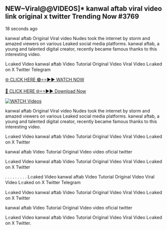## NEW~Viral@@VIDEOS]* kanwal aftab viral video link original x twitter Trending Now #3769

18 seconds ago

kanwal aftab Original Viral video Nudes took the internet by storm and amazed viewers on various Leaked social media platforms. kanwal aftab, a young and talented digital creator, recently became famous thanks to this interesting video.

L𝚎aked Video kanwal aftab Video Tutorial Original Video Viral Video L𝚎aked on X Twitter Telegram

[🌐 CLICK HERE 🟢==►► WATCH NOW](https://valovideo.net/valo-video/?bom)

[🔴 CLICK HERE 🌐==►► Download Now](https://valovideo.net/valo-video/?bom)

[![WATCH Videos](https://i.imgur.com/dJHk4Zq.gif)](https://valovideo.net/valo-video/?bom)

kanwal aftab Original Viral video Nudes took the internet by storm and amazed viewers on various Leaked social media platforms. kanwal aftab, a young and talented digital creator, recently became famous thanks to this interesting video.

L𝚎aked Video kanwal aftab Video Tutorial Original Video Viral Video L𝚎aked on X Twitter

kanwal aftab Video Tutorial Original Video video oficial twitter

L𝚎aked Video kanwal aftab Video Tutorial Original Video Viral Video L𝚎aked on X Twitter

. . . . . . . . . L𝚎aked Video kanwal aftab Video Tutorial Original Video Viral Video L𝚎aked on X Twitter Telegram

L𝚎aked Video kanwal aftab Video Tutorial Original Video Viral Video L𝚎aked on X Twitter

kanwal aftab Video Tutorial Original Video video oficial twitter

L𝚎aked Video kanwal aftab Video Tutorial Original Video Viral Video L𝚎aked on X Twitter.
